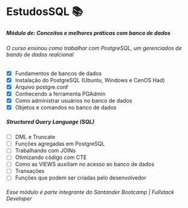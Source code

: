 # EstudosSQL :books:

##### Módulo de: Conceitos e melhores práticas com banco de dados
###### O curso ensinou como trabalhar com PostgreSQL, um gerenciados de bando de dados realcional

- [x] Fundamentos de bancos de dados
- [x] Instalação do PostgreSQL (Ubuntu, Windows e CenOS Had)
- [x] Arquivo postgre.conf
- [x] Conhecendo a ferramenta PGAdmin
- [x] Como administrar usuários no banco de dados
- [x] Objetos e comandos no banco de dados

##### Structured Query Language (SQL)
- [ ] DML e Truncate
- [ ] Funções agregadas em PostgreSQL
- [ ] Trabalhando com JOINs
- [ ] Otimizando código com CTE
- [ ] Como as VIEWS auxiliam no acesso ao banco de dados
- [ ] Transações
- [ ] Funções que podem ser criadas pelo desenvolvedor

###### Esse módulo é parte integrante do Santander Bootcamp | Fullstack Developer
